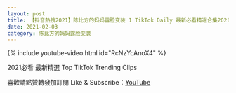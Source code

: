 ```yaml
---
layout: post
title: 【抖音熱搜2021】陈比方的妈妈露脸变装 1 TikTok Daily 最新必看精選合集2021 02 03
date: 2021-02-03
category: 陈比方的妈妈露脸变装
---
```


{% include youtube-video.html id="RcNzYcAnoX4" %}

2021必看 最新精選 Top TikTok Trending Clips

喜歡請點贊轉發加訂閱 Like & Subscribe：[YouTube](https://www.youtube.com/channel/UCAoR7VcanIPd04uEq_GIylA/videos)

